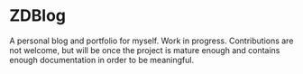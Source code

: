 # ZDBlog

A personal blog and portfolio for myself.
Work in progress.
Contributions are not welcome, but will be once the project is mature enough and contains enough documentation in order to be meaningful.
